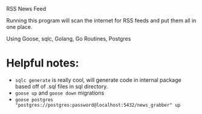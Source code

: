 RSS News Feed

Running this program will scan the internet for RSS feeds and put them all in one place.

Using Goose, sqlc, Golang, Go Routines, Postgres

# Helpful notes:

* `sqlc generate` is really cool, will generate code in internal package based off of .sql files in sql directory.
* `goose up` and `goose down` migrations
* `goose postgres "postgres://postgres:password@localhost:5432/news_grabber" up`